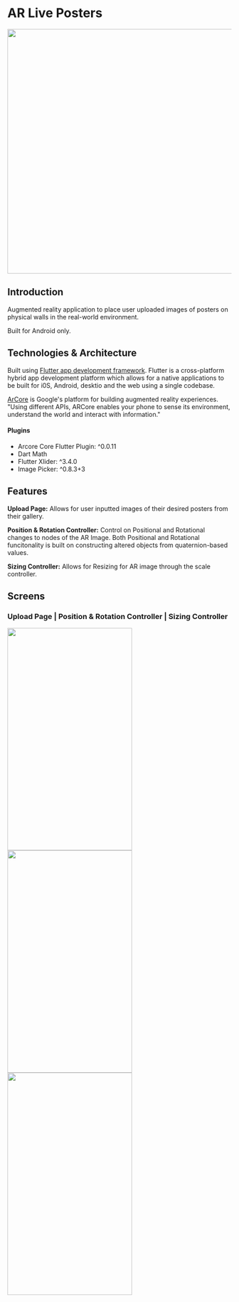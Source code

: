 # AR Live Posters
 <p align = "left" >
  <img width="1000" height="550" src="assets/gifs/intro.gif">
 
</p>

## Introduction
Augmented reality application to place user uploaded images of posters on physical walls in
the real-world environment.

Built for Android only. 

## Technologies & Architecture

Built using [Flutter app development framework](https://flutter.dev/). Flutter is a cross-platform hybrid app development platform which allows for a native applications to be built for i0S, Android, desktio and the web using a single codebase. 

[ArCore](https://developers.google.com/ar/develop) is Google's platform for building augmented reality experiences. "Using different APIs, ARCore enables your phone to sense its environment, understand the world and interact with information."

#### Plugins
* Arcore Core Flutter Plugin: ^0.0.11
* Dart Math
* Flutter Xlider: ^3.4.0
* Image Picker: ^0.8.3+3

## Features
**Upload Page:** Allows for user inputted images of their desired posters from their gallery. 

**Position & Rotation Controller:** Control on Positional and Rotational changes to nodes of the AR Image. Both Positional and Rotational funcitonality is built on constructing altered objects from quaternion-based values.

**Sizing Controller:** Allows for Resizing for AR image through the scale controller. 

## Screens

### Upload Page | Position & Rotation Controller | Sizing Controller

<p align = "left" >
  <img width="280" height="500" src="assets/gifs/uploading images v2.gif">
  <img width="280" height="500"  src="assets/gifs/rotate.gif"> 
  <img width="280" height="500" src="assets/gifs/sizing v2 (1).gif"> 
</p>


